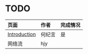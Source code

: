 # TODO

| 页面 | 作者 | 完成情况 |
| :--- | :--- | :--- |
| [Introduction](/Readme.md) | 何纪言 | 是 |
| 网络流 | hjy |  |



